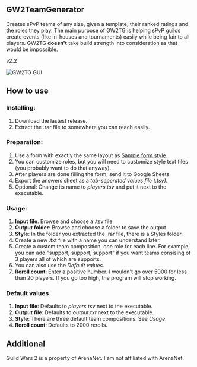 ## GW2TeamGenerator
 Creates sPvP teams of any size, given a template, their ranked ratings and the roles they play. The main purpose of GW2TG is helping sPvP guilds create events (like in-houses and tournaments) easily while being fair to all players. GW2TG **doesn't** take build strength into consideration as that would be impossible.

v2.2

![GW2TG GUI](https://i.imgur.com/oO9dG25.png)

## How to use
### Installing:
1. Download the lastest release.
2. Extract the .rar file to somewhere you can reach easily.

### Preparation:
1. Use a form with exactly the same layout as [Sample form style](https://docs.google.com/forms/d/e/1FAIpQLScUDl_ECvYax1dhXi13cHridjF3wl4U2-fbC9Iq4fAWXI0wUw/viewform).
2. You can customize roles, but you will need to customize style text files (you probably want to do that anyway).
3. After players are done filling the form, send it to Google Sheets.
4. Export the answers sheet as a *tab-seperated values file (.tsv)*. 
5. Optional: Change its name to *players.tsv* and put it next to the executable.

### Usage:
1. **Input file**: Browse and choose a .tsv file
2. **Output folder**: Browse and choose a folder to save the output
3. **Style**: In the folder you extracted the .rar file, there is a Styles folder. 
4. Create a new .txt file with a name you can understand later.
5. Create a custom team composition, one role for each line. For example, you can add "support, support, support" if you want teams consising of 3 players all of which are supports.
6. You can also use the *Default values*.
7. **Reroll count**: Enter a positive number. I wouldn't go over 5000 for less than 20 players. If you go too high, the program will stop working.

### Default values
1. **Input file**: Defaults to *players.tsv* next to the executable.
2. **Output file**: Defaults to *output.txt* next to the executable.
3. **Style**: There are three default team compositions. See *Usage*.
4. **Reroll count**: Defaults to 2000 rerolls.

## Additional
 Guild Wars 2 is a property of ArenaNet. I am not affiliated with ArenaNet.
